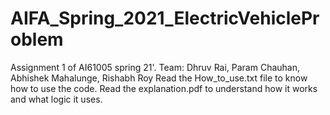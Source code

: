 # AIFA_Spring_2021_ElectricVehicleProblem
Assignment 1 of AI61005 spring 21'. Team: Dhruv Rai, Param Chauhan, Abhishek Mahalunge, Rishabh Roy
Read the How_to_use.txt file to know how to use the code.
Read the explanation.pdf to understand how it works and what logic it uses.
